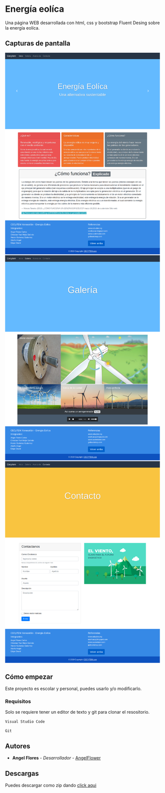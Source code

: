 # Energía eolíca

Una página WEB desarrollada con html, css y bootstrap Fluent Desing sobre la energía eolíca.

## Capturas de pantalla
![Error](screenshots/index.png?raw=true "Inicio")
![Error](screenshots/galeria.png?raw=true "Galeria")
![Error](screenshots/contacto.png?raw=true "Contacto")

## Cómo empezar

Este proyecto es escolar y personal, puedes usarlo y/o modificarlo.

### Requisitos

Solo se requiere tener un editor de texto y git para clonar el resositorio.

```
Visual Studio Code
```
```
Git
```
## Autores

* **Angel Flores** - *Desarrollador* - [AngelFlower](https://github.com/AngelFlower/)

## Descargas

Puedes descargar como zip dando [click aqui](https://github.com/AngelFlower/Web-energia/archive/master.zip)
